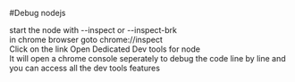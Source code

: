 #Debug nodejs  

start the node with --inspect or --inspect-brk  
in chrome browser goto chrome://inspect  
Click on the link Open Dedicated Dev tools for node  
It will open a chrome console seperately to debug the code line by line and you can access all the dev tools features  
